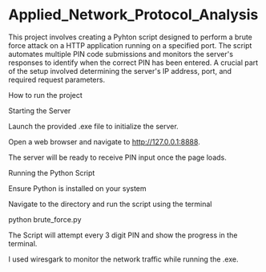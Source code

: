 # Applied_Network_Protocol_Analysis
This project involves creating a Pyhton script designed to perform a brute force attack on a HTTP application running on a specified port. The script automates multiple PIN code submissions and monitors the server's responses to identify when the correct PIN has been entered. A crucial part of the setup involved determining the server's IP address, port, and required request parameters.

How to run the project

Starting the Server

Launch the provided .exe file to initialize the server.

Open a web browser and navigate to http://127.0.0.1:8888.

The server will be ready to receive PIN input once the page loads.

Running the Python Script

Ensure Python is installed on your system

Navigate to the directory and run the script using the terminal

python brute_force.py

The Script will attempt every 3 digit PIN and show the progress in the terminal.

I used wiresgark to monitor the network traffic while running the .exe.
